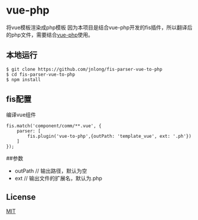 # vue-php
将vue模板渲染成php模板
因为本项目是结合vue-php开发的fis插件，所以翻译后的php文件，需要结合[vue-php](https://github.com/Joe3Ray/vue-php)使用。

## 本地运行

``` shell
$ git clone https://github.com/jnlong/fis-parser-vue-to-php
$ cd fis-parser-vue-to-php
$ npm install
```

## fis配置
编译vue组件

    fis.match('component/comm/**.vue', {
        parser: [
            fis.plugin('vue-to-php',{outPath: 'template_vue', ext: '.ph'})
        ]
    });

##参数
* outPath  // 输出路径，默认为空
* ext      // 输出文件的扩展名，默认为.php

## License

[MIT](https://opensource.org/licenses/MIT)